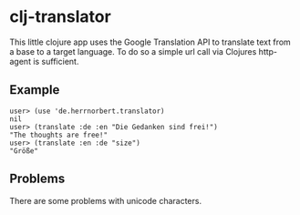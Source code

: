 ﻿clj-translator
==================

This little clojure app uses the Google Translation API to translate text from a base to a target language.
To do so a simple url call via Clojures http-agent is sufficient.

Example
-----------
	user> (use 'de.herrnorbert.translator)
	nil
	user> (translate :de :en "Die Gedanken sind frei!")
	"The thoughts are free!"
	user> (translate :en :de "size")
	"Größe"

Problems
-----------
There are some problems with unicode characters.
